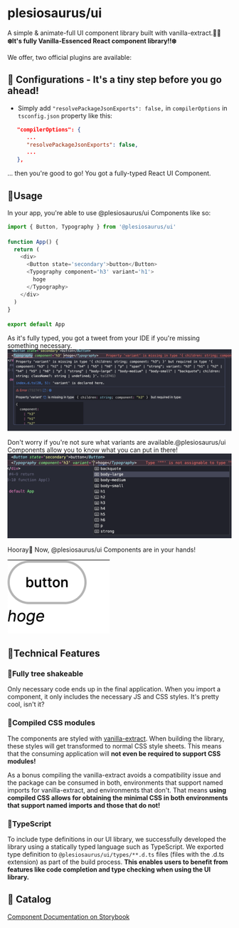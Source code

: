 # plesiosaurus/ui

A simple & animate-full UI component library built with vanilla-extract.🍦🩵
**❄️It's fully Vanilla-Essenced React component library!!❄️**

We offer, two official plugins are available:

## 🦖 Configurations - It's a tiny step before you go ahead!

- Simply add `"resolvePackageJsonExports": false,` in `compilerOptions` in `tsconfig.json` property like this:

```json
   "compilerOptions": {
      ...
      "resolvePackageJsonExports": false,
      ...
   },
```

... then you're good to go!
You got a fully-typed React UI Component.

## 🏹Usage

In your app, you're able to use @plesiosaurus/ui Components like so:

```ts
import { Button, Typography } from '@plesiosaurus/ui'

function App() {
  return (
    <div>
      <Button state='secondary'>button</Button>
      <Typography component='h3' variant='h1'>
        hoge
      </Typography>
    </div>
  )
}

export default App
```

As it's fully typed, you got a tweet from your IDE if you're missing something necessary.
![Alt text](image.png)

Don't worry if you're not sure what variants are available.@plesiosaurus/ui Components allow you to know what you can put in there!
![Alt text](image-1.png)

Hooray🌟 Now, @plesiosaurus/ui Components are in your hands!

![Alt text](image-2.png)

## 🌈Technical Features

### 🌳Fully tree shakeable

Only necessary code ends up in the final application. When you import a component, it only includes the necessary JS and CSS styles. It's pretty cool, isn't it?

### 🐣Compiled CSS modules

The components are styled with [vanilla-extract](https://vanilla-extract.style/). When building the library, these styles will get transformed to normal CSS style sheets. This means that the consuming application will **not even be required to support CSS modules!**

As a bonus compiling the vanilla-extract avoids a compatibility issue and the package can be consumed in both, environments that support named imports for vanilla-extract, and environments that don't. That means **using compiled CSS allows for obtaining the minimal CSS in both environments that support named imports and those that do not!**

### 🦖TypeScript

To include type definitions in our UI library, we successfully developed the library using a statically typed language such as TypeScript. We exported type definition to `@plesiosaurus/ui/types/**.d.ts` files (files with the .d.ts extension) as part of the build process. **This enables users to benefit from features like code completion and type checking when using the UI library.**

## 📛 Catalog

[Component Documentation on Storybook](https://6554b17cdf2d7f453e222014-awwkotauff.chromatic.com/)
